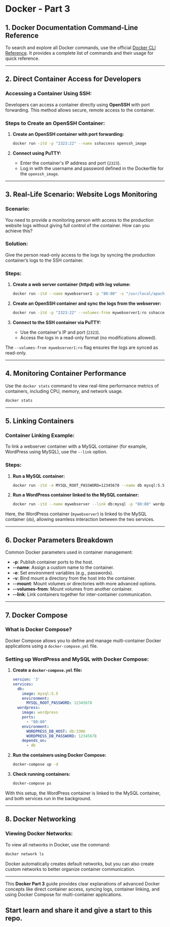 # Docker - Part 3

## **1. Docker Documentation Command-Line Reference**
To search and explore all Docker commands, use the official [Docker CLI Reference](https://docs.docker.com/engine/reference/commandline/). It provides a complete list of commands and their usage for quick reference.

---

## **2. Direct Container Access for Developers**

### **Accessing a Container Using SSH:**

Developers can access a container directly using **OpenSSH** with port forwarding. This method allows secure, remote access to the container.

### **Steps to Create an OpenSSH Container:**

1. **Create an OpenSSH container with port forwarding:**
   ```bash
   docker run -itd -p "2323:22" --name sshaccess openssh_image
   ```

2. **Connect using PuTTY:**
   - Enter the container's IP address and port (`2323`).
   - Log in with the username and password defined in the Dockerfile for the `openssh_image`.

---

## **3. Real-Life Scenario: Website Logs Monitoring**

### **Scenario:**
You need to provide a monitoring person with access to the production website logs without giving full control of the container. How can you achieve this?

### **Solution:**
Give the person read-only access to the logs by syncing the production container’s logs to the SSH container.

### **Steps:**

1. **Create a web server container (httpd) with log volume:**
   ```bash
   docker run -itd --name mywebserver1 -p "80:80" -v "/usr/local/apache2/logs" httpd
   ```

2. **Create an OpenSSH container and sync the logs from the webserver:**
   ```bash
   docker run -itd -p "2323:22" --volumes-from mywebserver1:ro sshaccess
   ```

3. **Connect to the SSH container via PuTTY:**
   - Use the container's IP and port (`2323`).
   - Access the logs in a read-only format (no modifications allowed).

The `--volumes-from mywebserver1:ro` flag ensures the logs are synced as read-only.

---

## **4. Monitoring Container Performance**

Use the `docker stats` command to view real-time performance metrics of containers, including CPU, memory, and network usage.

```bash
docker stats
```

---

## **5. Linking Containers**

### **Container Linking Example:**

To link a webserver container with a MySQL container (for example, WordPress using MySQL), use the `--link` option.

### **Steps:**

1. **Run a MySQL container:**
   ```bash
   docker run -itd -e MYSQL_ROOT_PASSWORD=12345678 --name db mysql:5.5
   ```

2. **Run a WordPress container linked to the MySQL container:**
   ```bash
   docker run -itd --name mywebserver --link db:mysql -p "80:80" wordpress
   ```

Here, the WordPress container (`mywebserver`) is linked to the MySQL container (`db`), allowing seamless interaction between the two services.

---

## **6. Docker Parameters Breakdown**

Common Docker parameters used in container management:

- **-p**: Publish container ports to the host.
- **--name**: Assign a custom name to the container.
- **-e**: Set environment variables (e.g., passwords).
- **-v**: Bind mount a directory from the host into the container.
- **--mount**: Mount volumes or directories with more advanced options.
- **--volumes-from**: Mount volumes from another container.
- **--link**: Link containers together for inter-container communication.

---

## **7. Docker Compose**

### **What is Docker Compose?**
Docker Compose allows you to define and manage multi-container Docker applications using a `docker-compose.yml` file.

### **Setting up WordPress and MySQL with Docker Compose:**

1. **Create a `docker-compose.yml` file:**
   ```yaml
   version: '3'
   services:
     db:
       image: mysql:5.5
       environment:
         MYSQL_ROOT_PASSWORD: 12345678
     wordpress:
       image: wordpress
       ports:
         - "80:80"
       environment:
         WORDPRESS_DB_HOST: db:3306
         WORDPRESS_DB_PASSWORD: 12345678
       depends_on:
         - db
   ```

2. **Run the containers using Docker Compose:**
   ```bash
   docker-compose up -d
   ```

3. **Check running containers:**
   ```bash
   docker-compose ps
   ```

With this setup, the WordPress container is linked to the MySQL container, and both services run in the background.

---

## **8. Docker Networking**

### **Viewing Docker Networks:**

To view all networks in Docker, use the command:
```bash
docker network ls
```

Docker automatically creates default networks, but you can also create custom networks to better organize container communication.

---

This **Docker Part 3** guide provides clear explanations of advanced Docker concepts like direct container access, syncing logs, container linking, and using Docker Compose for multi-container applications.

## Start learn and share it and give a start to this repo.